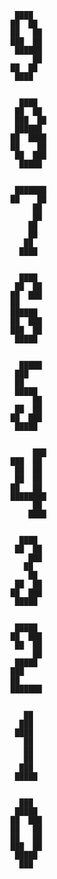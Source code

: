 
     ████
    ██  ██
    ██   ██
    ███  ██
     ██████
         ██
    ██  ██
     ████


      ████
     ██  ██
     ███  ██
     ██████
    ██  ████
    ██    ██
     ██  ███
      █████


     ███████
    ██    ██
         ██
         ██
        ██
        ██
       ██
      ████


      ████
     ██  ██
    ██  ███
    ██
    ██████
    ██  ███
    ███  ██
     █████


      █████
     ███
     ██
     █████
         ██
     ██  ██
    ██  ███
     █████


         ███
    ███  ██
     ██  ██
     ██  ██
    ██   ██
    ████████
         ██
        ████


      ████
     ██  ██
        ███
       ██
        ██
     ██  ██
    ██  ███
     █████


     █████
    ██  ███
     ██  ██
         ██
     █████
    ███
    ██
    ███████


       ██
      ███
     ████
       ██
       ██
       ██
      ███
     █████


      ███
     █████
    ██  ███
    ██   ██
    ██   ██
    ███  ██
     █████
      ███

